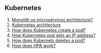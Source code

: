 ## Kubernetes

1. [Monolith vs microservices architecture?](https://github.com/rajdyp/rajdyp.github.io/blob/master/flashcards/kubernetes/answers/monolith_vs_microservices.md)
2. [Kubernetes architecture](https://github.com/rajdyp/rajdyp.github.io/blob/master/flashcards/kubernetes/answers/k8s_architecture.md)
3. [How does Kubernetes create a pod?](https://github.com/rajdyp/rajdyp.github.io/blob/master/flashcards/kubernetes/answers/k8s_creates_a_pod.md)
5. [How Kubernetes pod gets an IP address?]()
6. [How does Kubernets deletes a pod?]()
7. [How does HPA work?]()
